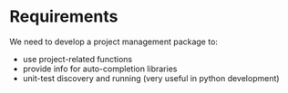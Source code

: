 # Requirements
We need to develop a project management package to:

- use project-related functions
- provide info for auto-completion libraries
- unit-test discovery and running (very useful in python development)
 